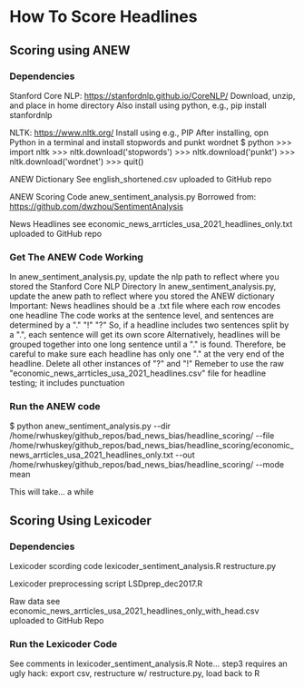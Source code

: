 # How To Score Headlines

## Scoring using ANEW
### Dependencies
Stanford Core NLP: https://stanfordnlp.github.io/CoreNLP/
Download, unzip, and place in home directory
Also install using python, e.g., pip install stanfordnlp

NLTK: https://www.nltk.org/
Install using e.g., PIP
After installing, opn Python in a terminal and install stopwords and punkt wordnet
	$ python
	>>> import nltk
	>>> nltk.download('stopwords')
	>>> nltk.download('punkt')
	>>> nltk.download('wordnet')
	>>> quit()

ANEW Dictionary
See english_shortened.csv uploaded to GitHub repo

ANEW Scoring Code
anew_sentiment_analysis.py
Borrowed from: https://github.com/dwzhou/SentimentAnalysis

News Headlines
see economic_news_arrticles_usa_2021_headlines_only.txt uploaded to GitHub repo

### Get The ANEW Code Working
In anew_sentiment_analysis.py, update the nlp path to reflect where you stored the Stanford Core NLP Directory
In anew_sentiment_analysis.py, update the anew path to reflect where you stored the ANEW dictionary
Important:
	News headlines should be a .txt file where each row encodes one headline
	The code works at the sentence level, and sentences are determined by a "." "!" "?"
	So, if a headline includes two sentences split by a ".", each sentence will get its own score
	Alternatively, headlines will be grouped together into one long sentence until a "." is found.
	Therefore, be careful to make sure each headline has only one "." at the very end of the headline.
	Delete all other instances of "?" and "!"
	Remeber to use the raw "economic_news_arrticles_usa_2021_headlines.csv" file for headline testing; it includes punctuation

### Run the ANEW code
$ python anew_sentiment_analysis.py --dir /home/rwhuskey/github_repos/bad_news_bias/headline_scoring/ --file /home/rwhuskey/github_repos/bad_news_bias/headline_scoring/economic_news_arrticles_usa_2021_headlines_only.txt --out /home/rwhuskey/github_repos/bad_news_bias/headline_scoring/ --mode mean

This will take... a while

## Scoring Using Lexicoder
### Dependencies
Lexicoder scording code
lexicoder_sentiment_analysis.R
restructure.py

Lexicoder preprocessing script
LSDprep_dec2017.R

Raw data
see economic_news_arrticles_usa_2021_headlines_only_with_head.csv uploaded to GitHub Repo

### Run the Lexicoder Code
See comments in lexicoder_sentiment_analysis.R
Note... step3 requires an ugly hack: export csv, restructure w/ restructure.py, load back to R

